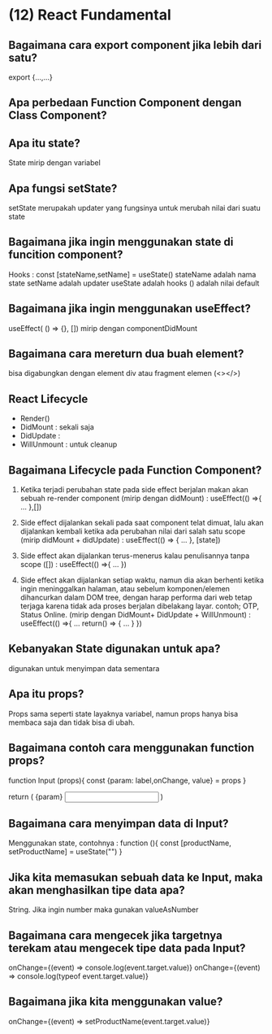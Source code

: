 # (12) React Fundamental

## Bagaimana cara export component jika lebih dari satu?

export {...,...}

## Apa perbedaan Function Component dengan Class Component?

## Apa itu state?

State mirip dengan variabel

## Apa fungsi setState?

setState merupakah updater yang fungsinya untuk merubah nilai dari suatu state

## Bagaimana jika ingin menggunakan state di funcition component?

Hooks : const [stateName,setName] = useState()
stateName adalah nama state
setName adalah updater
useState adalah hooks
() adalah nilai default

## Bagaimana jika ingin menggunakan useEffect?

useEffect( () => {}, []) mirip dengan componentDidMount

## Bagaimana cara mereturn dua buah element?

bisa digabungkan dengan element div atau fragment elemen (<></>)

## React Lifecycle

- Render()
- DidMount : sekali saja
- DidUpdate :
- WillUnmount : untuk cleanup

## Bagaimana Lifecycle pada Function Component?

1. Ketika terjadi perubahan state pada side effect berjalan makan akan sebuah re-render component (mirip dengan didMount) :
   useEffect(() =>{
   ...
   },[])

2. Side effect dijalankan sekali pada saat component telat dimuat, lalu akan dijalankan kembali ketika ada perubahan nilai dari salah satu scope (mirip didMount + didUpdate) :
   useEffect(() => {
   ...
   }, [state])

3. Side effect akan dijalankan terus-menerus kalau penulisannya tanpa scope ([]) :
   useEffect(() =>{
   ...
   })

4. Side effect akan dijalankan setiap waktu, namun dia akan berhenti ketika ingin meninggalkan halaman, atau sebelum komponen/elemen dihancurkan dalam DOM tree, dengan harap performa dari web tetap terjaga karena tidak ada proses berjalan dibelakang layar. contoh; OTP, Status Online. (mirip dengan DidMount+ DidUpdate + WillUnmount) :
   useEffect(() =>{
   ...
   return() => {
   ...
   }
   })

## Kebanyakan State digunakan untuk apa?

digunakan untuk menyimpan data sementara

## Apa itu props?

Props sama seperti state layaknya variabel, namun props hanya bisa membaca saja dan tidak bisa di ubah.

## Bagaimana contoh cara menggunakan function props?

function Input (props){
const {param: label,onChange, value} = props
}

return (
<label>{param}</label>
<input onChagne={onChange}></input>
<value><value/>
)

## Bagaimana cara menyimpan data di Input?
Menggunakan state, contohnya :
function (){
    const [productName, setProductName] = useState("")
}

## Jika kita memasukan sebuah data ke Input, maka akan menghasilkan tipe data apa?
String. Jika ingin number maka gunakan valueAsNumber

## Bagaimana cara mengecek jika targetnya terekam atau mengecek tipe data pada Input?
onChange={(event) => console.log(event.target.value)}
onChange={(event) => console.log(typeof event.target.value)}

## Bagaimana jika kita menggunakan value?
onChange={(event) => setProductName(event.target.value)}

